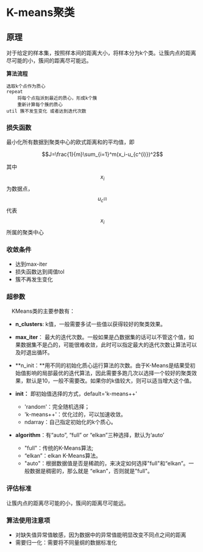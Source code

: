 # K-means聚类

## 原理

对于给定的样本集，按照样本间的距离大小，将样本分为k个类。让簇内点的距离尽可能的小，簇间的距离尽可能远。

**算法流程**

```
选取k个点作为质心
repeat
	将每个点指派到最近的质心，形成k个簇
	重新计算每个簇的质心
util 簇不发生变化 或者达到迭代次数
```

### 损失函数

最小化所有数据到聚类中心的欧式距离和的平均值，即

$$J=\frac{1}{m}\sum_{i=1}^m(x_i-u_{c^(i)})^2$$

其中$$x_i$$为数据点，$$u_{c^(i)}$$代表$$x_i$$所属的聚类中心



### 收敛条件

- 达到max-iter
- 损失函数达到阈值tol 
- 簇不再发生变化

### 超参数

　KMeans类的主要参数有：

- **n_clusters**: k值，一般需要多试一些值以获得较好的聚类效果。

- **max_iter**： 最大的迭代次数。一般如果是凸数据集的话可以不管这个值，如果数据集不是凸的，可能很难收敛，此时可以指定最大的迭代次数让算法可以及时退出循环。

- **n_init：**用不同的初始化质心运行算法的次数。由于K-Means是结果受初始值影响的局部最优的迭代算法，因此需要多跑几次以选择一个较好的聚类效果，默认是10，一般不需要改。如果你的k值较大，则可以适当增大这个值。
- **init：** 即初始值选择的方式，default='k-means++'
  - 'random'：完全随机选择；
  - 'k-means++'：优化过的，可以加速收敛。
  - ndarray：自己指定初始化的k个质心。
- **algorithm**：有“auto”, “full” or “elkan”三种选择，默认为‘auto’
  - "full"：传统的K-Means算法;
  -  “elkan”：elkan K-Means算法。
  - "auto"：根据数据值是否是稀疏的，来决定如何选择"full"和“elkan”。一般数据是稠密的，那么就是 “elkan”，否则就是"full"。

### 评估标准

让簇内点的距离尽可能的小，簇间的距离尽可能远。

### 算法使用注意项

- 对缺失值异常值敏感，因为数据中的异常值能明显改变不同点之间的距离
- 需要归一化：需要将不同量纲的数据标准化